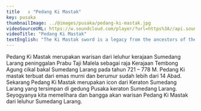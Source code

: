 ```yaml
---
title   : "Pedang Ki Mastak"
key: pusaka
thumbnailImage: ../@images/pusaka/pedang-ki-mastak.jpg
videoSourceURL: https://w.soundcloud.com/player/?url=https%3A//api.soundcloud.com/tracks/1171296811&color=%230066cc&auto_play=true&hide_related=false&show_comments=true&show_user=true&show_reposts=false&show_teaser=true
videoTitle: "Pedang Ki Mastak"
textEnglish: "The Ki Mastak sword is a legacy from the ancestors of the Sumedang Larang kingdom, the legacy of King Taji Malela as the king of the Tembong Agung Kingdom, the forerunner of Sumedang Larang in 721-778 AD. The Ki Mastak sword is made of pure gold and is more than 14 centuries old. Now the Ki Mastak Sword is an icon of the Sumedang Larang Palace which is stored in the Sumedang Larang Palace Heritage building. We should maintain and be proud of the legacy of the Ki Mastak Sword from the Sumedang Larang ancestors."
---
```


Pedang Ki Mastak merupakan warisan dari leluhur kerajaan Sumedang Larang peninggalan Prabu Taji Malela sebagai raja Kerajaan Tembong Agung cikal bakal Sumedang Larang pada tahun 721 – 778 M. Pedang Ki mastak terbuat dari emas murni dan berumur sudah lebih dari 14 Abad.  Sekarang  Pedang Ki Mastak merupakan icon dari Keraton Sumedang Larang yang tersimpan di gedung Pusaka keraton Sumedang Larang. Seyogyanya kita memelihara dan bangga akan warisan Pedang Ki Mastak dari leluhur Sumedang Larang.
